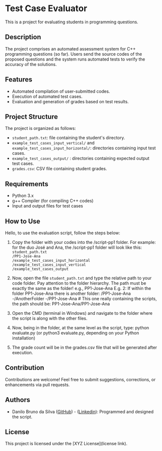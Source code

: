 # Test Case Evaluator


This is a project for evaluating students in programming questions.

## Description

The project comprises an automated assessment system for C++ programming questions (so far). Users send the source codes of the proposed questions and the system runs automated tests to verify the accuracy of the solutions.

## Features

- Automated compilation of user-submitted codes.
- Execution of automated test cases.
- Evaluation and generation of grades based on test results.

## Project Structure

The project is organized as follows:

- `student_path.txt`: file containing the student's directory.
- `example_test_cases_input_vertical/` and `example_test_cases_input_horizontal/`: directories containing input test cases.
- `example_test_cases_output/` : directories containing expected output test cases.
- `grades.csv`: CSV file containing student grades.

## Requirements

- Python 3.x
- g++ Compiler (for compiling C++ codes)
- Input and output files for test cases

## How to Use


Hello, to use the evaluation script, follow the steps below:

1. Copy the folder with your codes into the /script-pp1 folder.
For example: for the duo José and Ana, the /script-pp1 folder will look like this:</br>
`student_path.txt`</br>
`/PP1-Jose-Ana`</br>
`/example_test_cases_input_horizontal`</br>
`/example_test_cases_input_vertical`</br>
`/example_test_cases_output`</br>

2. Now, open the file `student_path.txt` and type the relative path to your code folder. Pay attention to the folder hierarchy. The path must be exactly the same as the folder!
e.g., PP1-Jose-Ana
E.g. 2: If within the folder PP1-Jose-Ana there is another folder:
/PP1-Jose-Ana
-/AnotherFolder
-/PP1-Jose-Ana # This one really containing the scripts, the path should be: PP1-Jose-Ana/PP1-Jose-Ana

3. Open the CMD (terminal in Windows) and navigate to the folder where the script is along with the other files.

4. Now, being in the folder, at the same level as the script, type: python evaluate.py (or python3 evaluate.py, depending on your Python installation)

5. The grade count will be in the grades.csv file that will be generated after execution.



## Contribution

Contributions are welcome! Feel free to submit suggestions, corrections, or enhancements via pull requests.

## Authors

- Danilo Bruno da Silva  ([GitHub](//github.com/danilobsilv)) - ([Linkedin](//https://www.linkedin.com/in/danilo-bruno-da-silva-30b917225/)): Programmed and designed the script.


## License

This project is licensed under the [XYZ License](license link).
